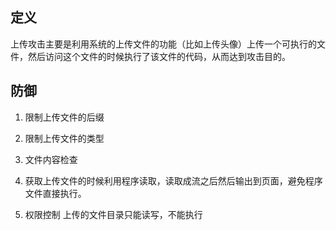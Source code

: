 ## 定义

上传攻击主要是利用系统的上传文件的功能（比如上传头像）上传一个可执行的文件，然后访问这个文件的时候执行了该文件的代码，从而达到攻击目的。

## 防御

1. 限制上传文件的后缀

2. 限制上传文件的类型

3. 文件内容检查

4. 获取上传文件的时候利用程序读取，读取成流之后然后输出到页面，避免程序文件直接执行。

5. 权限控制 上传的文件目录只能读写，不能执行
